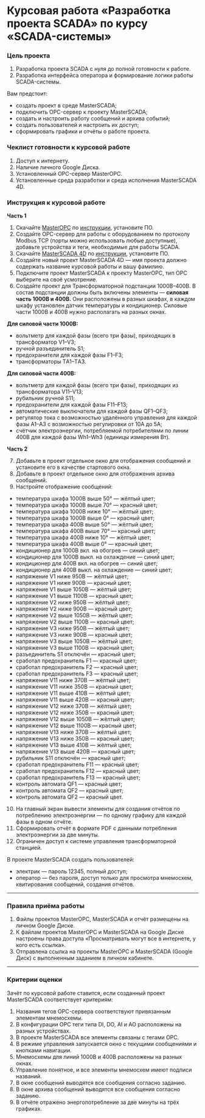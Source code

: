 # Курсовая работа «Разработка проекта SCADA» по курсу «SCADA-системы»

### Цель проекта

1. Разработка проекта SCADA с нуля до полной готовности к работе.
2. Разработка интерфейса оператора и формирование логики работы SCADA-системы.

Вам предстоит:

- создать проект в среде MasterSCADA;
- подключить OPC-сервер к проекту MasterSCADA;
- создать и настроить работу сообщений и архива событий;
- создать пользователей и настроить их доступ;
- сформировать графики и отчёты о работе проекта.

### Чеклист готовности к курсовой работе

1. Доступ к интернету.
2. Наличие личного Google Диска.
3. Установленный OPC-сервер MasterOPC.
4. Установленные среда разработки и среда исполнения MasterSCADA 4D.

### Инструкция к курсовой работе

**Часть 1**

1. Скачайте [MasterOPC](https://insat.ru/products/?category=1666) по [инструкции](https://docs.google.com/document/d/1p2pCKMlsai_MQLCQ-YFPx5hGI2qmQiq1Y85ScBBAWiA/edit), установите ПО.
2. Создайте OPC-сервер для работы с оборудованием по протоколу Modbus TCP (порты можно использовать любые доступные), добавьте устройства и теги, необходимые для работы SCADA.
3. Скачайте [MasterSCADA 4D](https://masterscada.ru/download4) по [инструкции](https://docs.google.com/document/d/1cnale9fGt4FF-NWyM5-DP6VoGvQ57Jsb-k6pZAz1LeY/edit), установите ПО.
4. Создайте новый проект MasterSCADA 4D — имя проекта должно содержать название курсовой работы и вашу фамилию.
5. Подключите проект MasterSCADA к проекту MasterOPC, тип OPC выберите на своё усмотрение.
6. Создайте проект для Трансформаторной подстанции 1000В–400В. В состав подстанции должны быть включены элементы — **силовая часть 1000В и 400В.** Они расположены в разных шкафах, в каждом шкафу установлен датчик температуры и кондиционер. Силовые части 1000В и 400В нужно располагать на разных окнах.
    
**Для силовой части 1000В:**  

- вольтметр для каждой фазы (всего три фазы), приходящих в трансформатор V1–V3;
- ручной разъединитель S1;
- предохранители для каждой фазы F1–F3;
- трансформаторы ТA1–ТA3.
    
**Для силовой части 400В:**
    
- вольтметр для каждой фазы (всего три фазы), приходящих из трансформатора V11–V13;
- рубильник ручной S11;
- предохранители для каждой фазы F11–F13;
- автоматические выключатели для каждой фазы QF1–QF3;
- регулятор тока с возможностью удалённого управления для каждой фазы A1–A3 с возможностью регулировки от 10А до 5А;
- счётчик электроэнергии, потребляемой потребителями по линии 400В для каждой фазы Wh1–Wh3 (единицы измерения Вт).
 
**Часть 2** 
 
7. Добавьте в проект отдельное окно для отображения сообщений и установите его в качестве стартового окна.
8. Добавьте в проект отдельное окно для отображения архива сообщений.
9. Настройте отображение сообщений:
 - температура шкафа 1000В выше 50° — жёлтый цвет; 
 - температура шкафа 1000В выше 70° — красный цвет; 
 - температура шкафа 1000В ниже 10° — жёлтый цвет; 
 - температура шкафа 1000В выше 0° — красный цвет; 
 - температура шкафа 400В выше 50° — жёлтый цвет; 
 - температура шкафа 400В выше 70° — красный цвет; 
 - температура шкафа 400В ниже 10° — жёлтый цвет; 
 - температура шкафа 400В выше 0° — красный цвет; 
 - кондиционер для 1000В вкл. на обогрев — синий цвет;
 - кондиционер для 1000В выкл. на охлаждение — синий цвет;
 - кондиционер для 400В вкл. на обогрев — синий цвет;
 - кондиционер для 400В выкл. на охлаждение — синий цвет;
 - напряжение V1 ниже 950В — жёлтый цвет;
 - напряжение V1 ниже 900В — красный цвет;
 - напряжение V1 выше 1050В — жёлтый цвет; 
 - напряжение V1 выше 1100В — красный цвет;
 - напряжение V2 ниже 950В — жёлтый цвет; 
 - напряжение V2 ниже 900В — красный цвет;
 - напряжение V2 выше 1050В — жёлтый цвет; 
 - напряжение V2 выше 1100В — красный цвет;
 - напряжение V3 ниже 950В — жёлтый цвет; 
 - напряжение V3 ниже 900В — красный цвет;
 - напряжение V3 выше 1050В — жёлтый цвет; 
 - напряжение V3 выше 1100В — красный цвет;
 - разъединитель S1 отключён — красный цвет;
 - сработал предохранитель F1 — красный цвет;
 - сработал предохранитель F2 — красный цвет;
 - сработал предохранитель F3 — красный цвет;
 - напряжение V11 ниже 370В — жёлтый цвет; 
 - напряжение V11 ниже 350В — красный цвет;
 - напряжение V11 выше 410В — жёлтый цвет; 
 - напряжение V11 выше 420В — красный цвет;
 - напряжение V12 ниже 370В — жёлтый цвет;
 - напряжение V12 ниже 350В — красный цвет;
 - напряжение V12 выше 1050В — жёлтый цвет; 
 - напряжение V12 выше 1100В — красный цвет;
 - напряжение V13 ниже 370В — жёлтый цвет; 
 - напряжение V13 ниже 350В — красный цвет;
 - напряжение V13 выше 410В — жёлтый цвет; 
 - напряжение V13 выше 420В — красный цвет;
 - рубильник S11 отключён — красный цвет;
 - сработал предохранитель F11 — красный цвет;
 - сработал предохранитель F12 — красный цвет;
 - сработал предохранитель F13 — красный цвет;
 - контроль автомата QF1 — красный цвет;
 - контроль автомата QF2 — красный цвет;
 - контроль автомата QF2 — красный цвет.

10. На главный экран вывести элементы для создания отчётов по потреблению электроэнергии — по одному графику для каждой фазы в одном отчёте.
11. Сформировать отчёт в формате PDF с данными потребления электроэнергии за две минуты.
12. Ограничен доступ к системе управления трансформаторной станцией.

В проекте MasterSCADA создать пользователей:

 - электрик — пароль 12345, полный доступ;
 - оператор — без пароля, доступ только для просмотра мнемосхем, квитирования сообщений, создания отчётов. 

-----

### Правила приёма работы

1. Файлы проектов MasterOPC, MasterSCADA и отчёт размещены на личном Google Диске.
2. К файлам проектов MasterOPC и MasterSCADA на Google Диске настроены права доступа «Просматривать могут все в интернете, у кого есть ссылка».
3. Отправлена ссылка на проекты MasterOPC и MasterSCADA (Google Диск) с выполненным заданием в личном кабинете.

-----

### Критерии оценки

Зачёт по курсовой работе ставится, если созданный проект MasterSCADA соответствует критериям:

1. Названия тегов OPC-сервера соответствуют привязанным элементам мнемосхемы.
2. В конфигурации OPC теги типа DI, DO, AI и AO расположены на разных устройствах.
3. В проекте MasterSCADA все элементы связаны с тегами ОРС.
4. В режиме управления запускается окно с текущими сообщениями и кнопками навигации.
5. Мнемосхемы для линий 1000В и 400В расположены на разных окнах.
6. Управление понятное, и все элементы мнемосхем имеют подписи названий.
7. В окне сообщений выводятся все сообщения согласно заданию.
8. В окне архива сообщений выводятся все сообщения согласно заданию.
9. В отчёте отражено энергопотребление за две минуты на трёх графиках.
